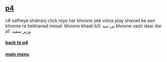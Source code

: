 ## [p4](../)

c#
safheye shatranj
click roye har khoone
yek voice play shavad ke aan khoone ra bekhanad
mesal:
khoone khaali b3: بی سه
khoone vazir daar dar a1: وزیر سفید

#### [back to p4](../)

#### [main menu](../../)
